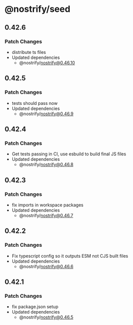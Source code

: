 # @nostrify/seed

## 0.42.6

### Patch Changes

- distribute ts files
- Updated dependencies
  - @nostrify/nostrify@0.46.10

## 0.42.5

### Patch Changes

- tests should pass now
- Updated dependencies
  - @nostrify/nostrify@0.46.9

## 0.42.4

### Patch Changes

- Get tests passing in CI, use esbuild to build final JS files
- Updated dependencies
  - @nostrify/nostrify@0.46.8

## 0.42.3

### Patch Changes

- fix imports in workspace packages
- Updated dependencies
  - @nostrify/nostrify@0.46.7

## 0.42.2

### Patch Changes

- Fix typescript config so it outputs ESM not CJS built files
- Updated dependencies
  - @nostrify/nostrify@0.46.6

## 0.42.1

### Patch Changes

- fix package.json setup
- Updated dependencies
  - @nostrify/nostrify@0.46.5

